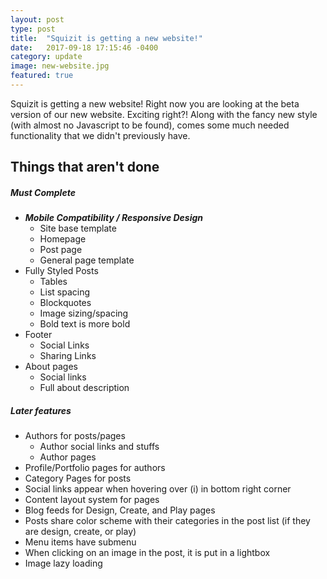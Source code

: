 ```yaml
---
layout: post
type: post
title:  "Squizit is getting a new website!"
date:   2017-09-18 17:15:46 -0400
category: update
image: new-website.jpg
featured: true
---
```


Squizit is getting a new website! Right now you are looking at the beta version of our new website. Exciting right?! Along with the fancy new style (with almost no Javascript to be found), comes some much needed functionality that we didn't previously have.

## Things that aren't done

##### Must Complete
* ***Mobile Compatibility / Responsive Design***
  * Site base template
  * Homepage
  * Post page
  * General page template
* Fully Styled Posts
  * Tables
  * List spacing
  * Blockquotes
  * Image sizing/spacing
  * Bold text is more bold
* Footer
  * Social Links
  * Sharing Links
* About pages
  * Social links
  * Full about description

##### Later features
* Authors for posts/pages
  * Author social links and stuffs
  * Author pages
* Profile/Portfolio pages for authors
* Category Pages for posts
* Social links appear when hovering over (i) in bottom right corner
* Content layout system for pages
* Blog feeds for Design, Create, and Play pages
* Posts share color scheme with their categories in the post list (if they are design, create, or play)
* Menu items have submenu
* When clicking on an image in the post, it is put in a lightbox
* Image lazy loading
